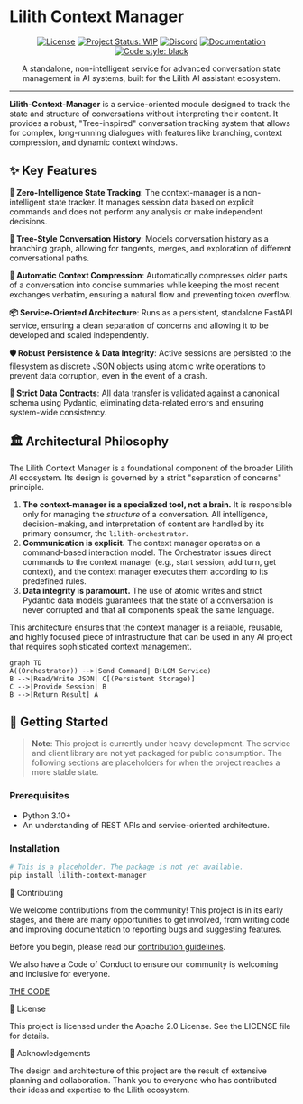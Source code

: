 # Lilith Context Manager

<div align="center">

[![License](https://img.shields.io/badge/License-Apache_2.0-blue.svg)](https://opensource.org/licenses/Apache-2.0)
[![Project Status: WIP](https://img.shields.io/badge/status-work_in_progress-yellow.svg)](#)
[![Discord](https://img.shields.io/badge/discord-join_chat-7289DA.svg?style=flat&logo=discord)](https://discord.gg/your-discord-invite-link)
[![Documentation](https://img.shields.io/badge/documentation-in_progress-orange.svg)](#)
[![Code style: black](https://img.shields.io/badge/code%20style-black-000000.svg)](https://github.com/psf/black)

A standalone, non-intelligent service for advanced conversation state management in AI systems, built for the Lilith AI assistant ecosystem.

</div>

---

**Lilith-Context-Manager** is a service-oriented module designed to track the state and structure of conversations without interpreting their content.  It provides a robust, "Tree-inspired" conversation tracking system that allows for complex, long-running dialogues with features like branching, context compression, and dynamic context windows. 



## ✨ Key Features

**🧠 Zero-Intelligence State Tracking**: The context-manager is a non-intelligent state tracker. It manages session data based on explicit commands and does not perform any analysis or make independent decisions. 

**🌳 Tree-Style Conversation History**: Models conversation history as a branching graph, allowing for tangents, merges, and exploration of different conversational paths. 

**📜 Automatic Context Compression**: Automatically compresses older parts of a conversation into concise summaries while keeping the most recent exchanges verbatim, ensuring a natural flow and preventing token overflow. 

**📦 Service-Oriented Architecture**: Runs as a persistent, standalone FastAPI service, ensuring a clean separation of concerns and allowing it to be developed and scaled independently. 

**🛡️ Robust Persistence & Data Integrity**: Active sessions are persisted to the filesystem as discrete JSON objects using atomic write operations to prevent data corruption, even in the event of a crash. 

**🤝 Strict Data Contracts**: All data transfer is validated against a canonical schema using Pydantic, eliminating data-related errors and ensuring system-wide consistency. 



## 🏛️ Architectural Philosophy

The Lilith Context Manager is a foundational component of the broader Lilith AI ecosystem. Its design is governed by a strict "separation of concerns" principle. 

1.  **The context-manager is a specialized tool, not a brain.** It is responsible only for managing the *structure* of a conversation.  All intelligence, decision-making, and interpretation of content are handled by its primary consumer, the `lilith-orchestrator`. 
2.  **Communication is explicit.** The context manager operates on a command-based interaction model.  The Orchestrator issues direct commands to the context manager (e.g., start session, add turn, get context), and the context manager executes them according to its predefined rules. 
3.  **Data integrity is paramount.** The use of atomic writes and strict Pydantic data models guarantees that the state of a conversation is never corrupted and that all components speak the same language. 

This architecture ensures that the context manager is a reliable, reusable, and highly focused piece of infrastructure that can be used in any AI project that requires sophisticated context management.


```mermaid
graph TD
A((Orchestrator)) -->|Send Command| B(LCM Service)
B -->|Read/Write JSON| C[(Persistent Storage)]
C -->|Provide Session| B
B -->|Return Result| A
```


## 🚀 Getting Started

> **Note**: This project is currently under heavy development. The service and client library are not yet packaged for public consumption. The following sections are placeholders for when the project reaches a more stable state.


### Prerequisites

* Python 3.10+
* An understanding of REST APIs and service-oriented architecture.


### Installation

```bash
# This is a placeholder. The package is not yet available.
pip install lilith-context-manager
```


🤝 Contributing

We welcome contributions from the community! This project is in its early stages, and there are many opportunities to get involved, from writing code and improving documentation to reporting bugs and suggesting features.

Before you begin, please read our [contribution guidelines](./.github/CONTRIBUTING.md).

We also have a Code of Conduct to ensure our community is welcoming and inclusive for everyone.

[THE CODE](./.github/CODE_OF_CONDUCT.md)


📜 License

This project is licensed under the Apache 2.0 License. See the LICENSE file for details.


🙏 Acknowledgements

The design and architecture of this project are the result of extensive planning and collaboration. Thank you to everyone who has contributed their ideas and expertise to the Lilith ecosystem.
